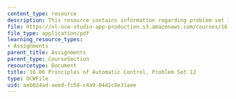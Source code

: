 ```yaml
---
content_type: resource
description: This resource contains information regarding problem set 12.
file: https://ol-ocw-studio-app-production.s3.amazonaws.com/courses/16-06-principles-of-automatic-control-fall-2012/aeb024adaeedfc54c4a90441c0e31aee_MIT16_06F12_ProblemsSet_12.pdf
file_type: application/pdf
learning_resource_types:
- Assignments
parent_title: Assignments
parent_type: CourseSection
resourcetype: Document
title: 16.06 Principles of Automatic Control, Problem Set 12
type: OCWFile
uid: aeb024ad-aeed-fc54-c4a9-0441c0e31aee
---
```

